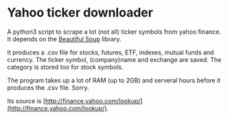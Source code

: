Yahoo ticker downloader
==============================

A python3 script to scrape a lot (not all) ticker symbols from yahoo finance. It depends on the [Beautiful Soup](http://www.crummy.com/software/BeautifulSoup/) library.

It produces a .csv file for stocks, futures, ETF, indexes, mutual funds and currency. The ticker symbol, (company)name and exchange are saved. The category is stored too for stock symbols.

The program takes up a lot of RAM (up to 2GB) and serveral hours before it produces the .csv file. Sorry.

Its source is [http://finance.yahoo.com/lookup/](http://finance.yahoo.com/lookup/).

